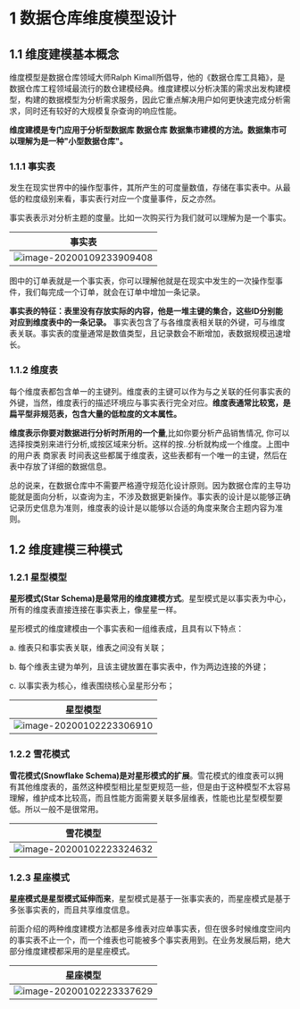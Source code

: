 # 1 数据仓库维度模型设计

## 1.1 维度建模基本概念

维度模型是数据仓库领域大师Ralph Kimall所倡导，他的《数据仓库工具箱》，是数据仓库工程领域最流行的数仓建模经典。维度建模以分析决策的需求出发构建模型，构建的数据模型为分析需求服务，因此它重点解决用户如何更快速完成分析需求，同时还有较好的大规模复杂查询的响应性能。

**维度建模是专门应用于分析型数据库 数据仓库 数据集市建模的方法。数据集市可以理解为是一种"小型数据仓库"。**

### 1.1.1 事实表

发生在现实世界中的操作型事件，其所产生的可度量数值，存储在事实表中。从最低的粒度级别来看，事实表行对应一个度量事件，反之亦然。

事实表表示对分析主题的度量。比如一次购买行为我们就可以理解为是一个事实。

| 事实表                                                       |
| ------------------------------------------------------------ |
| ![image-20200109233909408](https://user-images.githubusercontent.com/75486726/180457767-111ff176-e8f1-4092-a6c9-67d6d87566f0.png) |



图中的订单表就是一个事实表，你可以理解他就是在现实中发生的一次操作型事件，我们每完成一个订单，就会在订单中增加一条记录。

**事实表的特征：表里没有存放实际的内容，他是一堆主键的集合，这些ID分别能对应到维度表中的一条记录。**
事实表包含了与各维度表相关联的外键，可与维度表关联。事实表的度量通常是数值类型，且记录数会不断增加，表数据规模迅速增长。

### 1.1.2  维度表

每个维度表都包含单一的主键列。维度表的主键可以作为与之关联的任何事实表的外键，当然，维度表行的描述环境应与事实表行完全对应。**维度表通常比较宽，是扁平型非规范表，包含大量的低粒度的文本属性。**

**维度表示你要对数据进行分析时所用的一个量**,比如你要分析产品销售情况, 你可以选择按类别来进行分析,或按区域来分析。这样的按..分析就构成一个维度。上图中的用户表 商家表 时间表这些都属于维度表，这些表都有一个唯一的主键，然后在表中存放了详细的数据信息。

总的说来，在数据仓库中不需要严格遵守规范化设计原则。因为数据仓库的主导功能就是面向分析，以查询为主，不涉及数据更新操作。事实表的设计是以能够正确记录历史信息为准则，维度表的设计是以能够以合适的角度来聚合主题内容为准则。



## 1.2  维度建模三种模式

### 1.2.1 星型模型

**星形模式(Star Schema)是最常用的维度建模方式**。星型模式是以事实表为中心，所有的维度表直接连接在事实表上，像星星一样。

星形模式的维度建模由一个事实表和一组维表成，且具有以下特点：

a. 维表只和事实表关联，维表之间没有关联；

b. 每个维表主键为单列，且该主键放置在事实表中，作为两边连接的外键；

c. 以事实表为核心，维表围绕核心呈星形分布；

| 星型模型                                                     |
| ------------------------------------------------------------ |
| ![image-20200102223306910](https://user-images.githubusercontent.com/75486726/180458195-29c0b14d-d407-4ae1-a3ff-f56eb4faa164.png) |


### 1.2.2 雪花模式

**雪花模式(Snowflake Schema)是对星形模式的扩展**。雪花模式的维度表可以拥有其他维度表的，虽然这种模型相比星型更规范一些，但是由于这种模型不太容易理解，维护成本比较高，而且性能方面需要关联多层维表，性能也比星型模型要低。所以一般不是很常用。

| 雪花模型                                                     |
| ------------------------------------------------------------ |
| ![image-20200102223324632](https://user-images.githubusercontent.com/75486726/180458240-c1aba32a-4c25-4548-a9ba-4da61f540faa.png) |


### 1.2.3 星座模式

**星座模式是星型模式延伸而来**，星型模式是基于一张事实表的，而星座模式是基于多张事实表的，而且共享维度信息。

前面介绍的两种维度建模方法都是多维表对应单事实表，但在很多时候维度空间内的事实表不止一个，而一个维表也可能被多个事实表用到。在业务发展后期，绝大部分维度建模都采用的是星座模式。

| 星座模型                                                     |
| ------------------------------------------------------------ |
| ![image-20200102223337629](https://user-images.githubusercontent.com/75486726/180458265-d389fe0d-7cc7-4918-b4c4-7d3767c923ae.png) |

